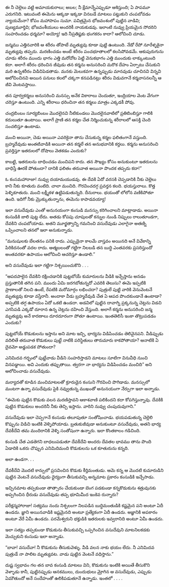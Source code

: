 ﻿ఈ నీ చెల్లెలు వట్టి అమాయకురాలు; అబల; నీ క్షేమాన్నేఎప్పుడూ ఆశిస్తుంది; ఏ పాపమూ ఎరుగనిది. ఇటువంటి ఈమెను ఆక్కడా ఇక్కడా వినబడే మాటలు పట్టుకుని చంపబోవడం న్యాయమేనా? కోపం మహాపాపం సుమా. పవిత్రమైన భోజవంశంలో పుట్టిన వాడివి; పుణ్యమూర్తివి; భోజవంశీయులు అందరికీ నాయకుడవు. ఇలాంటి నువ్వు ప్రియమైన సోదరిని సంహరించడం ధర్మమా? అయ్యో! ఇది నీప్రతిష్టకు భంగకరం కాదా? ఆలోచించి చూడు. 

జన్మము ఎత్తినవారికి ఆ శరీరం తోపాటే మృత్యువు కూడా పుట్టి ఉంటుంది. నేడో రేపో నూరేళ్ళకైనా మృత్యువు తప్పదు. మరణించడం అంటే శరీరం పంచభూతాలలో కలసిపోవడమే. ఆకుపురుగును చూడు శరీరం ముందు భాగం ఎత్తి మరోచోట పెట్టి వెనుకభాగం ఎత్తి ముందుకు లాక్కుంటుంది కదా. అలాగే శరీరం ధరించిన జీవుడు తన కర్మను అనుసరించి మరొక దేహం ఏర్పాటు చేసుకుని మరి ఉన్నశరీరం విడిచిపెడతాడు. మనకు మెలుకవగా ఉన్నప్పుడు మానవుడు చూచినవి విన్నవి ఆలోచించినవి అయిన పనులు కలలో చక్కగా కనపడినట్లు శరీరం విడువగానే కర్మవాసనలన్నీ ఆ జీవి వెంటవస్తాయి. 

తన పూర్వకర్మలు అనుసరించి మనస్సు అనేక వికారాలు చెందుతూ, ఇంద్రియాల వెంట వేగంగా చరిస్తూ ఉంటుంది. ఎన్ని శరీరాలు ధరించినా తన కర్మలు మాత్రం ఎక్కడకీ పోవు. 

చంద్రబింబం సూర్యబింబం మొదలైనవి నీటికుండలు మొదలైనవాటిలో ప్రతిబింబిస్తూ గాలికి కదులుతూ ఉంటాయి. అలాగే ప్రాణి తన కర్మల చేత నిర్మించుకున్న శరీరాలలో ఆసక్తి చెంది సంచలిస్తూ ఉంటాడు. 

మంచి అయినా, చెడు అయినా ఎవరికైనా తాను చేసుకున్న కర్మల ఫలితంగానే వస్తుంది. బ్రహ్మదేవుడు అంతటివాడికి అయినా తన కర్మలే తన అనుభవానికి కర్తలు. కర్మను అనుసరించి ప్రవర్తిస్తూ ఇతరులలో దోషాలు వెతకడం ఎందుకు? 

కాబట్టి, ఇతరులను బాధించడం మంచిపని కాదు. తన సౌఖ్యం కోసం అనుకుంటూ ఇతరులను బాధిస్తే ఊరకే పోతుందా? దానికి ఫలితం తరువాత అయినా పొందక తప్పదు కదా!” 

ఓ కంసమహారాజా! నువ్వు దయామయుడవు. ఈ దేవకి ఏదో వరసకి చెప్పడానికి నీకు చెల్లెలు కాని నీకు కూతురు వంటిది. చాలా మంచిది. గౌరవించదగ్గ ప్రవర్తన కలది. భయస్తురాలు. కొత్త పెళ్ళికూతురు. మంచి లక్ష్మీకళ ఉట్టిపడుతున్నది. దీనురాలు. భయంతో లోలోన వణికిపోతూ ఉంది. ఇదిగో నీకు మ్రొక్కుతున్నాను, ఈమెను కాపాడవయ్యా! 

ఇలా వసుదేవుడు ఎంతో అనునయంగా కంసుడి మనస్సు కరిగించాలని మాట్లాడాడు. అయినా కంసుడికి జాలి పుట్ట లేదు. అతడు కోపపు చూపులతో కన్నుల నుండి నిప్పులు రాలుతూండగా, దేవకిని చంపబోయాడు. అతని మూర్ఖత్వాన్ని గమనించి వసుదేవుడు ఎలాగైనా అతణ్ని ఒప్పించాలని తనలో ఇలా అనుకున్నాడు. 

“మనుషులకు బేలతనం పనికి రాదు. ఎప్పుడైనా కాలమే వాస్తవం అయినది అనే వివేకాన్ని పిరికిదనంతో వదల రాదు. ఆత్మబలంతో గట్టిగా నిలబడి తన బుద్ధి ఎంతవరకు ప్రసరిస్తుందో అంతవరకూ ఉపాయం ఆలోచించి ఆచరిస్తూ ఉండాలి.” 

అని వసుదేవుడు ఇలా గట్టిగా నిశ్చయించుకొని . . . 

“ఆపదపాలైన దేవకిని రక్షించడానికి పుట్టబోయే కుమారులను వీడికి ఇచ్చేస్తాను అనడం ప్రస్తుతానికి తగిన పని. ముందు ఏమి జరగబోతున్నదో ఎవరికి తెలుసు? ఈమె ఇప్పటికి ప్రాణాలతో నిలచి ఉంటే, రేపటికి మరోమార్గం లభించదా? పుత్రులే పుట్టి వారికి వెనువెంటనే మృత్యువు కూడా వస్తేరానీ. అందాకా వీడు బ్రహ్మదేవుడి చేత ఏ ఆపద పొందకుండానే ఉంటాడా? అప్పటికి తగ్గ ఉపాయం ఏదో ఒకటి ఉండదా. అడవిలో పుట్టిన దావాగ్ని ప్రక్కనున్న చెట్లను విడచి ఎగసిపడి ఎక్కడో దూరాన ఉన్న చెట్లను దహించి వేస్తుంది. అలాగే కర్మను అనుసరించి జన్మ మృత్యువు అనే కారణాలు దూరదూరంగా పోతూ ఉంటాయి. ఇంతతెలిసీ ఇంకా తొట్రుపడడం ఎందుకు? 

పుట్టబోయే కొడుకులను ఇస్తాను అని మాట ఇచ్చి, భార్యను విడిపించడం తెలివైనపని. వీడిప్పుడు వదిలితే తరువాత కొడుకులు పుట్టే నాటికి పరిస్థితులు తారుమారు కాకపోతాయా? ఆనాటికి ఏ దైవమో అడ్డుపడక పోతుందా? 

ఎనిమిదవ గర్భంలో పుట్టేవాడు వీడిని సంహరిస్తాడని మాటలు సూటిగా వినువీధి నుంచి వినపడ్డాయి. అవి ఎందుకు తప్పుతాయి. త్వరగా నా భార్యను విడిపించడం మంచిది” అని ఆలోచించాడు వసుదేవుడు. 

మర్యాదతో కూడిన మంచిమాటలతో క్రూరుడైన కంసుని గౌరవించి పొగిడాడు. మనస్సులో మంటగా ఉన్నా వసుదేవుడు పైకి నవ్వుతున్న ముఖంతో అనునయంగా నేర్పుగా ఇలా అన్నాడు. 

“ఈమెకు పుట్టిన కొడుకు వలన మరణిస్తావని ఆకాశవాణి పలికిందని కదా కోపగిస్తున్నావు. దేవకికి పుట్టిన కొడుకులు అందరినీ నీకు తెచ్చి ఇస్తాను. వారిని నువ్వు చంపుదువుగాని.” 

వసుదేవుడు ఇలా చెప్పగానే కంసుడు తలూపుతూ సంతోషించాడు. భయపడుతున్న చెల్లెలి కొప్పును విడిచి ఇంటికి వెళ్ళిపోయాడు. బ్రతుకుజీవుడా అనుకుంటూ వసుదేవుడు, అతని భార్య దేవకీదేవి తమ మందిరానికి వెళ్ళి సంతోషంగా ఉన్నారు. ఇలా కొంతకాలం గడిచింది. 

కంసుడి చేత ఎడతెగని బాధలుపడుతూ దేవకీదేవి అందరు దేవతల భావము తాను పొంది ఏడాదికి ఒకరు చొప్పున ఎనిమిదిమంది కొడుకులను ఒక కూతురును కన్నది. 

అలా ఉండగా. . . 

దేవకీదేవి మొదటి కాన్పులో ప్రసవించిన కొడుకు కీర్తిమంతుడు. ఆమె కన్న ఆ మొదటి కుమారుడిని పుట్టిన వెంటనే వసుదేవుడు ధైర్యంగా తీసుకువచ్చి అన్నమాట ప్రకారం కంసుడికి ఇచ్చేసాడు. 

ఇచ్చినమాట తప్పకుండా తాత్సారం చేయకుండా బెంగ పడకుండా కన్నకొడుకును శత్రువునకు అప్పగించిన ధీరుడు వసుదేవుడు తప్ప భూమిమీద ఇంకెవ రున్నారు? 

పరీక్షన్మహారాజా! సత్యము నందు నిశ్చలంగా నిలపడిన బుద్ధిమంతుడికి కష్టమైన పని అంటూ ఏదీ ఉండదు. జ్ఞాని అయినవాడికి ఇష్టమైనది అంటూ ప్రత్యేకంగా ఏదీ ఉండదు. అజ్ఞానికి అపకారం అంటూ వేరే ఏమీ ఉండదు. పరమేశ్వరుని భక్తుడికి ఇతరులకు ఇవ్వరానిది అంటూ ఏమీ ఉండదు. 

ఇలా సత్యం తప్పకుండా కొడుకును తీసుకువచ్చి ఒప్పగించిన వసుదేవుని మాటనిలకడకు మెచ్చుకుని కంసుడు ఇలా అన్నాడు. 

“బావా! వసుదేవా! నీ కొడుకును తీసుకువెళ్ళు. వీడి వలన నాకు భయం లేదు. నీ ఎనిమిదవ పుత్రుడే నా పాలిట మృత్యువట. వాడు పుట్టిన వెంటనే వధిస్తాను.” 

దుష్ట స్వభావం గల తన బావ కంసుడి మాటలు విని, కొడుకును ఇంటికి అయితే తీసుకొని వెళ్ళాడు కానీ, పుట్టినప్పుడు ఆనకములు, దుందుభులు మ్రోగిన ఆ వసుదేవుడు, ఎప్పుడు ఏమౌతుందో అనే సందేహంతో ఉలికిపడుతూనే ఉన్నాడు. ఇంతలో . . . . 

